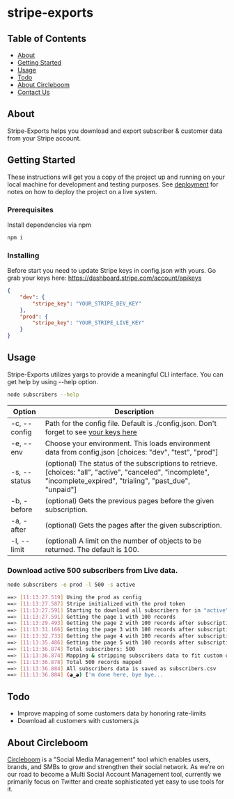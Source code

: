 # stripe-exports

## Table of Contents

- [About](#about)
- [Getting Started](#getting_started)
- [Usage](#usage)
- [Todo](#todo)
- [About Circleboom](#circleboom)
- [Contact Us](https://circleboom.com/contact-us)

## About<a name = "about"></a>

Stripe-Exports helps you download and export subscriber &amp; customer data from your Stripe account.

## Getting Started <a name = "getting_started"></a>

These instructions will get you a copy of the project up and running on your local machine for development and testing purposes. See [deployment](#deployment) for notes on how to deploy the project on a live system.

### Prerequisites

Install dependencies via npm

```bash
npm i
```

### Installing

Before start you need to update Stripe keys in config.json with yours. Go grab your keys here: https://dashboard.stripe.com/account/apikeys

```json
{
    "dev": {
        "stripe_key": "YOUR_STRIPE_DEV_KEY"
    },
    "prod": {
        "stripe_key": "YOUR_STRIPE_LIVE_KEY"
    }
}
```

## Usage <a name = "usage"></a>

Stripe-Exports utilizes yargs to provide a meaningful CLI interface. You can get help by using --help option.

```bash
node subscribers --help
```

| Option | Description |
| ------ | ----------- |
|-c, --config | Path for the config file. Default is ./config.json. Don't forget to see [your keys here](https://dashboard.stripe.com/account/apikeys)|
|-e, --env|Choose your environment. This loads environment data from config.json [choices: "dev", "test", "prod"]|
|-s, --status|(optional) The status of the subscriptions to retrieve. [choices: "all", "active", "canceled", "incomplete", "incomplete_expired", "trialing", "past_due", "unpaid"]|
|-b, -before|(optional) Gets the previous pages before the given subscription.|
|-a, -after|(optional) Gets the pages after the given subscription.|
|-l, --limit|(optional) A limit on the number of objects to be returned. The default is 100.|

### Download active 500 subscribers from Live data. ###
```bash
node subscribers -e prod -l 500 -s active

==> [11:13:27.519] Using the prod as config
==> [11:13:27.587] Stripe initialized with the prod token
==> [11:13:27.591] Starting to download all subscribers for in "active" statuses
==> [11:13:27.591] Getting the page 1 with 100 records 
==> [11:13:29.493] Getting the page 2 with 100 records after subscription: sub_Gabcdefghijklm
==> [11:13:31.166] Getting the page 3 with 100 records after subscription: sub_Gabcdefghijkln
==> [11:13:32.733] Getting the page 4 with 100 records after subscription: sub_Gabcdefghijkl0
==> [11:13:35.486] Getting the page 5 with 100 records after subscription: sub_Gabcdefghijklp
==> [11:13:36.874] Total subscribers: 500
==> [11:13:36.874] Mapping & stripping subscribers data to fit custom objects
==> [11:13:36.878] Total 500 records mapped
==> [11:13:36.884] All subscribers data is saved as subscribers.csv
==> [11:13:36.884] (◕‿◕) I'm done here, bye bye...
```

## Todo<a name = "todo"></a>

- Improve mapping of some customers data by honoring rate-limits
- Download all customers with customers.js


## About Circleboom<a name = "circleboom"></a>

[Circleboom](https://circleboom.com) is a "Social Media Management" tool which enables users, brands, and SMBs to grow and strengthen their social network. As we're on our road to become a Multi Social Account Management tool, currently we primarily focus on Twitter and create sophisticated yet easy to use tools for it.

